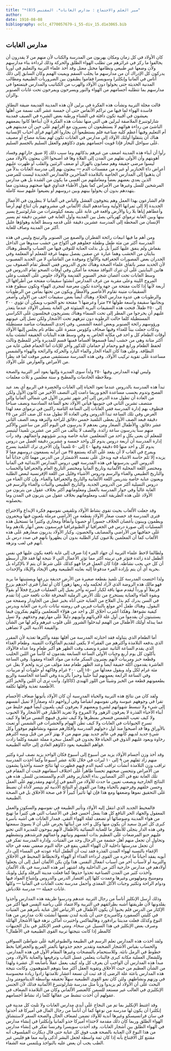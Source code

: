 ```yaml
---
title: "*سير العلم والاجتماع : مدارس الغابات*. المقتبس 5(8)"
author: 
date: 1910-08-08
bibliography: oclc_4770057679-i_55-div_15.d1e3065.bib
---
```




##  مدارس الغابات 


 كان الأولاد في كل زمان ومكان يهربون من المدرسة والكتاب لأن منهم من لا يقدرون أن يخالفوا ما ركز في غرائزهم من تطلب الهواء الطلق والحركة وذلك لرداءة بناء مدارسهم ولأن وضعها غير طبيعي ونظامها مختل معتل وقد أخذ علماء التربية والتعليم في أوربا يدركون كل الإدراك أن من مدارسهم ما يجلب السقم ويميت الهمم وكان السابق إلى ذلك أناس في ألمانيا وإنكلترا وسويسرا فقاموا يطبقون بين الضروريات الطبيعية ومطالب المدنية الحديثة حتى يحولوا دون الأولاد والهرب من الكتاتيب والمدارس فيتمتعوا في مدارسهم بما تتطلبه أجسامهم من الهواء والنور ويسرحون ويمرحون تحت غابات الصنوبر   والزان. 

 قالت  مجلة التربية  ونشأت هذه الفكرة في  برلين  لأن هذه المدينة القديمة ضيقة النطاق فاسدة الهواء لما فيها من تراكم الأنفاس حتى أن  خمسة  عشر  ألف  نسمة من أهلها يعيشون في أقبية تكون دافئة في الشتاء ورطبة بعض الشيء في الصيف فمدينة شارلوتنبرغ الملاصقة لبرلين هي التي منها نشأت هذه الفكرة لأن أبناءها كانوا بضعفهم الناشئ من رداءة هوائهم لا يستطيعون أن يسيرون مع أقرانهم عَلَى حين أن مدينتهم هي أم التعليم وفيها أعظم كلية صناعية فلم يستطيعوا أن يجاروا أقرانهم فرأى أحباب الإنسانية هناك أن يتنقلوا أولئك الأولاد إلى مدارس في الغابات تكون لهم بمثابة مصاح أو مصيف عَلَى سواحل البحار فإذا قويت أجسامهم يقوى ذكاؤهم والعقل السليم بالجسم السليم. 

 رأوا أن أبناء هذه المدينة اضعف من غيرهم بذكائهم وما سبب ذلك إلا ضيق حاراتهم وفساد أهويتهم وأن الأولى نقلهم من المدن إلى الفلاة وها قد أصبحوا الآن يبعثون بالأولاد ممن ليسوا مرضى حقيقة وهم مصابون بالهزال أو ضعف الرئتين والقلب أو ظهرت   عليهم أعراض داءِ الخنازير أو غيره من مفسدات الدم — يبعثون بهم إلى مدرسة الغابات بدلاً من أن يذهبوا إلى المدارس الخاصة بالتلامذة المتأخرين فالمدارس الجديدة ليست للمرضى الذين يعدي بعضهم بعضاً ومعاملتهم من أقسى ما يكون من الشدة بل هي مدارس المرشحين للسل وغيرها من الأمراض كما يقول الأطباء فتداوي فيها صحتهم وينقذون مما يتهددهم بدون أن يحولوا بينهم وبين دروسهم أو يضيعوا عليهم سنة كاملة. 

 قام الشارعون بهذا العمل وهم يتخوفون الفشل والناس في ألمانيا لا ينظرون في الأعمال الجديدة إلا إلى ثمراتها الأولية وساعدهم البنك الألماني في مشروعهم بأن ابتاع لهم أرضاً وأعطاهم إياها بلا ربا والأرض واقعة في غابة عَلَى بضعة كيلومترات من شارلوتنبرغ يسير بينها وبين الغابة ترمواي كهربائي يصل بين المدينة وأول الغابة في  عشرين  دقيقة ثم يسير الإنسان من المحطة إلى المدرسة  عشرين  دقيقة عَلَى قدمه وسط الغابة وهواؤها عليل أكثر من المدينة وصاف للغاية. 

 ومن أهم ما فيها انبعاث رائحة القطران والصمغ من الصنوبر والرتينج وليس في هذه المدرسة أكثر من  مئة  طفل وطفلة جعلوهم في أكواخ من خشب سدوها من الداخل بقماش   ولم ينفق عليها كثيراً بل بل بذلت العناية للتوقي فيها من الضباب والمطر وهناك بنايتان من الخشب وهما عبارة عن صفين يفصل بينهما غرفة للمعلم أو المعلمة وفي الجدران بعض المصورات الجغرافية والألواح وموقدة من القاشاني لا من الحديد المصبوب لأن الحديد مضر باتفاق علماء الصحة وهناك تجري الدروس ففي المطر تقام الصفوف بين هاتين البنايتين عَلَى أن تترك النوافذ مفتحة ما أمكن وفي أوقات الصحو تقام الدروس في وسط الغابات تحت أغصان شجر الصنوبر القديمة والأولاد جلوس عَلَى العشب وعلى المروج اللينة وعلى مقربة من غرف المدارس أنشئوا سقيفات مفتحة من أطرافها ال  أربعة  لأنها إذا كانت مفتحة من جهة واحدة تكون معرضة لمجرى الهواء وتكون سطوح هذه السقيفات متينة تقاوم الأعاصير والأمطار ويكون من تحتها بمأمن من الرطوبات والرطوبات هي عدوة مدارس الخلاء. وهناك أيضاً بعض سقيفات اخف من الأولى وأصغر وبجانبها سقيفة واسعة طولها  ٢٧  متراً وعرضها  ٦  مفتحة نحو الجنوب ويمكن أن تؤوي  ٢٠٠  إلى  ٢٥٠  طفلاً. فتحت هذه السقيفات البرية المبثوثة في الغابة يتسلى الأولاد عندما يتعذر عليهم أن يخرجوا من المطر إلى تحت السماء وهناك يستريحون فيجلسون عَلَى الكراسي المستطيلة كلما حالت الرطوبة دون تنزههم تحت الأشجار ولكن تصل إلى عيونهم ورؤوسهم رائحة   الصنوبر وبعض أشعة الشمس. وفي  إحدى  السقيفات مناضد مستطيلة ودكات جعلت بيتاً للغذاء وفيها صحاف وكؤوس منمرة عَلَى نظام تام يجلس إليها الأولاد أوقات الطعام كل و  احد  في مكانه الخاص به وفي وسط هذه البنايات الخفيفة أنشئت بناية أكثر متانة وهي من خشب أيضاً قسموها أقساماً فمنها قسم للمديرة وآخر للمطبخ وثالث لحفظ الطعام ورابع قبو وحمام أو حمامان للذكور وآخر للإناث أما الحمام فعلى غاية من النظافة. وعلى هذا كان الماء الحار والماء البارد والحركة والرائحة والهواء والشمس مساعدة عَلَى تقوية تركيب الأولاد. وفي هذه المدرسة مستشفى صغير موقت لما قد يطرأ من الأمراض والعوارض عَلَى الأولاد. 

 وليس لهذه المدارس وفيها  ٢٥٠  ولداً سوى المديرة وإليها يعود أمر التربية والصحة وملاحظة الخادمات والمطبخ و  ستة  معلمين و  ثلاث  معلمات. 
 
 تبدأ هذه المدرسة بالدروس عندما تعود الحياة إلى الغابات والخضرة في الربيع أي بعد عيد الفصح وتدوم بحسب مساعدة الجو وربما دامت إلى النصف الأخير من كانون الأول ولكن من العادة أن تطول مدة الدرس إلى آخر شهر تشرين الأول في شمالي ألمانيا وإلى منتصف تشرين الثاني في جنوبيها فيأتي الأولاد نحو الساعة السادسة ونصف صباحاً فتطوف بهم إدارة المدرسة فقي الغابات إلى الساعة الثامنة راكبين في ترمواي معد لهذا الغرض وفي تلك الساعة تبدأ الدروس وفي العادة ألا تطول مدة كل صف أكثر من  ٢٥  دقيقة فبعد الصف الأول يعطى التلميذ  خمس  دقائق للراحة والنزهة وبعد الصف الثاني  عشر  دقائق. والأطفال الصغار ومن بعدهم لا يدرسون في اليوم أكثر من ساعتين والأكبر منهم سناً يدرسون ساعة زائدة. والصف لا يتألف من أكثر من  عشرين  تلميذاً ليتيسر للمعلم أن يعنى بكل و  احد  من المتعلمين عناية خاصة ويدير شؤونهم وأعمالهم. وقد رأت إدارة المدرسة أن  أربعة  دروس يدوم كل واحد  خمسة  و  عشرين  دقيقة أفضل من دروس يدوم كل و  احد  منها  ٥٥  دقيقة وفيها  ٤٠  إلى  ٥٠  تلميذاً وإن الأحرى ترك التلميذ يسرح ويمرح في الغاب لا أن يقعد عَلَى الدكة يستمع  ٣٥  من أترابه يسمعون دروسهم مما لا يزيده إلا ثلم حاسة الانتباه فيه ويدخل عَلَى نفسه الاشمئزاز من الدرس مهما كان جذاباً أما الدروس التي يدرسونها في هذه المدرسة فهي دروس المدارس الابتدائية في ألمانيا ومختصر اللغة المحلية الألمانية وتاريخ ألمانيا ومختصر التاريخ العام والجغرافيا والحساب والتاريخ الطبيعي والغناء والرسم ودروس الأشياء   وقليل من اللغة الإفرنسية لبعض الطلبة ويعنون عناية خاصة بتدريس اللغة الألمانية والتاريخ والجغرافيا والغناء. وإن كان الغناء من دروس التسلية أكثر من الدروس الجدية. والتاريخ الطبيعي والنبات والغناء والرسم في الغابة غالباً وفي جوار المدرسة بالعمل ومعلوماتهم أكثر بخلاف عقول من يتربون من الأولاد عَلَى هذه الطريقة أثقب ومعلوماتهم بخلاف عقول من يتربون في المدن وما يحصلونه. 

 وقد جعلت الألعاب بحيث تقوي نشاط الأولاد وتلقيفي نفوسهم فكرة الإبداع والاختراع فترى المدرسة قد خصت صغار الأولاد بقطعة من الأراضي مرملة يلعبون فيها ويحفرون ويطمون ويبنون بأغصان الخلاف جسوراً أو حصوناً وأنفاقاً ومجاري وكثيراً ما تستحيل   هذه المسليات إلى صورة درس في الجغرافيا أو الطبوغرافيا فيرسمون بعض أنهار بلادهم وما عَلَى حفافيها من الأراضي والمصايف والحصون. وكبار الأولاد يدربون صغارهم عَلَى هذه الألعاب كما أن المعلمين يلاعبون كبار الطلبة بدون أن يظهروا بأنهم في صدد درس بل أنهم في لعب ونزهة. 

 ولطالما لاحظ علماء التربية أن جهاد المرء إذا صرف إلى غاية نافعة يكون عليها في نفس الطفل لذة زائدة فتؤثر في تربيته أكثر مما تؤثر الأعمال التي لا نتيجة لها فقد قال أرسطو أن كل حي يحب نشاطه. فإذا كان العمل فرحاً فهو كذلك عَلَى شرط أن يتم لا بالإكراه بل بحرية أي أن يتم بإرادة المرء مدفوعاً إليه بغايته الطبيعية وهي الإيجاد والإيلاد والإحداث. 

 ولذا اختصت المدرسة كل تلميذ بقطعة صغيرة من الأرض حديقة يزرعها ويستنبتها ما يريد فهو مالك هذه الروضة الذي لأراد لحكمه وله ريعها زهوراً كان أو ثماراً فترى أحدهم يزرع قرنفلاً أو ورداً ليقدم منها باقة لكبار أسرته وآخر يميل إلى العمليات فيزرع فجلاً أو بقولاً وبقوة الماء والعناية يستخرج من تلك الأرض الرملية المحرقة غلات نافعة حتى إذا تقدم في السن يدرك كم بذل الفلاح من العناية حتى أتاه بخبز عمل من الجاودار وصفحة من البقول. وهناك طفل آخر مولع بالنبات فيربي في روضته نباتات نادرة من الغابة ويدرس كيفية نشوءها. وهكذا أُشرب أخلاق كل و  احد  من هؤلاء المتعلمين وكلهم يفكرون فيما يستنبتون أن يقدموا من أول غلة لأقربائهم وأبويهم دليلاً عَلَى مهارتهم وحذقهم. ولا تسل عما يبذله أولئك الأطفال من الهمم ليدخلوا الشرور عَلَى قلوب غيرهم وكم لها من الشأن والقيمة الأدبية التي لا تضاهى. 
 
 أما الطعام الذي يتناوله فقد اختارته المدرسة من أقلها نفقة وأكثرها تغذية لأن المقرر الذي يدفعه التلامذة وأكثرهم من الفقراء لا يكفي لتقديم المأكولات الثمينة. وطعام الغذاء الذي يقدم الساعة الثانية  عشرة  ونصف وقت الظهر هو أكبر طعام وما عداه فالأولاد يأكلون كل يوم  أربع  وجبات الأولى الساعة السابعة يقدمون له كأساً من اللبن الحليب وقطعة خبز ومربيات لأنهم يعتبرون السكر مادة من مواد الغذاء ومقوياً. وفي الساعة العاشرة يقدمون أكلة خفيفة أيضاً وعند الظهر طعام مغذ مؤلف من ثريد ولحم لا يقل عن  مئة  غرام لكل ولد وبقول معدلها من  ١٥٠  إلى  ٢٠٠  غرام وفاكهة أو حلويات أو مربيات. وفي الساعة الرابعة   يعمونهم لبناً حليباً وخبزاً بالزبدة وفي الساعة الخامسة والربع يطعمونهم قطعة من الخبز وشيئاً من اللوز الهندي (كاكاو). وأنت ترى أن اللبن والخبز أكثر الأطعمة تغذية واقلها تكلفة. 

 ولقد كان من نتائج هذه التربية والحياة المدرسية أن كان الأولاد يأتونها ضعاف الأجسام تقرأ في وجوههم عبوسة وفي نفوسهم انقباضاً وفي أرواحهم ذلة وصغاراً لا تميل أنفسهم إلى شيء ولا تنبسط شهواتهم لشيءٍ وبعضهم لا يعرفون كيف يلعبون أيضاً فيهم خليط من أبناء الأحياء القذرة لا يعرفون الزهور ولا المروج ولا تغريد الأطيار في الأشجار ولا الحبوب ولا كيف تغيب الشمس فتسحر بمنظرها ولا كيف تشرق فيبهج النفس مرآها ولا كيف تسرح الحيوانات في الغابات ولا كيف تطن الهوام والحشرات في الشمس أو تعبث بالأوراق وها قد أصبحوا منذ أول دخولهم المدرسة وأفكارهم منتبهة ونشاطهم موفوراً وكل شيءٍ جديد لديهم كأنهم في عالم جديد يهتز منهم من لا يهتز لأمر من قبل وينبه أكثرهم رخاوة ويعود غليهم الذوق في الحياة فلا يجدون في العمل سخرة مملة عقيمة وكلما زادت قواهم الطبيعية يعود ذكاؤهم العادي إلى حالته الطبيعية. 

 وقد أخذ وزن أجسام الأولاد يزيد من أسبوع إلى أسبوع فكان الواحد يزيد نصف لبرة وكثير منهم زاد ثقلهم من  ٩  إلى  ١٠  لبرات في خلال  ثلاثة  عشر  أسبوعاً وكما أخذت المدرسة تراقب وزن التلامذة أنشأت تراقب كمية الدم فيهم فظهرت لها نتائج حسنة وأخذوا يشفون من الأمراض وتتحسن صحتهم تحسناً ظاهراً عَلَى اختلاف أسقامهم فثبت أن المقام في تلك الغابة نفع في أكثر المصابين بداء الخنازير وفقر الدم والمستعدين للسل. هذه هي النتائج الخارجية ويصعب تعيين ما حدث للأولاد من النمو في إرادتهم ومقدرتهم عَلَى العمل وحسن خلقهم وفرحتهم بالحياة وهذا من القوى   أو النتائج الأدبية لم يتيسر لأداة أن تضبط عَلَى التحقيق نموها وضعفها ومع هذا فإن لها تأثيراً كبيراً لا في صحة الأخلاق بل في الصحة الطبيعية. 

 فالمحيط الجديد الذي انتقل إليه الأولاد وتأثير الطبيعة في نفوسهم والسكون والعمل المعقول والجهاد الحر النافع كل هذا يفعل أحسن فعل في الأعصاب التي هي كثيراً ما تهيج من هواء المدينة وضوضائها أو تضعف لقلة الهواء النقي. فمدار الغابات هي أشبه بأسرة   كبرى كل امرئ سعيد أن يكون منها وكل و  احد  من أبنائها يحرص عَلَى أن لا يسوئ سمعتها وفي هذه الدار يتجلى للأنظار ما للعناية النسائية بالأطفال لأنهم يبوحون للمديرة التي تحنو عليهم حنو المرضعات عَلَى الفطيم بذات أنفسهم ونياتهم وأعمالهم فترشدهم وتنشطهم وتحاول أن تجعل منهم أهل حشمة من الرجال وجد من الفتيات. وإدارة المدرسة تفكر في أن تجعل مدرستها داخلية لأن الهواء النقي ينفع في حالة النوم ضعفي نفعه في حالة الإغفاء بالنسبة لهواء المدن القذرة فقد ثبت أن الطفل أثناء عودته في المساء إلى دار أبويه يفقد أحياناً ما ادخره من القوى لرداءة الغذاء أو الهواء ولانحطاط المحيط في الأخلاق والتربية أو لأسباب أخر من أسباب انفعال النفس. هذا وإن يكن الألمان أميل إلى أن يجعلوا أولادهم في مدارس خارجية أكثر من الداخلية وقد اشتهر أمر هذه المدرسة في بلاد الألمان وأخذت كثير من المدن الصناعية تحذوا حذوها كما فعلت مدينة البرفلد وكيل ولوبك ومومنيخ ومولهوس وغيرها وعمدت كلها إلى اقتصار الدرس والدروس وإشباع المواد فيها ودوام الراحة وتكثير وجبات الأكل المغذي وأجمل مدرسة تحت الغابات في ألمانيا — وكلها غابات جميلة — مدرسة غلادباش. 

 وذلك أرسل الإنكليز أناساً من رجال التربية عندهم ودرسوا طريقة هذه المدارس وأخذوا يقلدونها لأن طريقتها أشبه بطرائقهم في التربية والاعتماد عَلَى رياضة النفس فيها أكثر من الإكثار من الدرس فلم يحبوا أن يكون الأطفال في الارتياض اقل عناية بأمرهم من الفتيات في كليتي أكسفورد وكامبريدج حتى أن بلدية لندن نفسها أنشئت  ثلاث  مدارس من هذا النوع وكذلك فعلت مدينتا برادفورد وهاليفاكس واختيرت أماكن نزهة فيها الأشجار الهائلة وصرف بعض الإنكليز في هذا السبيل عن سخاء. ومتى قصر الإنكليز في بذل الجنيهات كالمطر إذا كانت نتيجتها تربية القوى الطبيعية في الأطفال؟  

 ولقد أخذت هذه المدارس تعلم الرسم في الطبيعة والطبوغرافية عَلَى شواطئ السواقي والحساب بقياس الأشجار الضخمة وتقدير حجم جذوعها بالمتر المربع والجغرافيا بخط خطوط في الرمل ناتئة. وللاستحمام بالمضخات وغيرها المقام الأول في هذه المدارس. وللشغال العملية مكانة كبرى فالبنات يتعلمن غسل الثياب وترقيعها والعناية بالأولاد. ومن مبدأ هذه المدارس أن الواجب أن يعرف كل ولد كيف يعمل عملاً بأصابعه ال  عشرة  ولهذا   من الشأن العظيم من حيث الأخلاق وتقوية العقل أكثر مما يتوهم المتوهمون. وكانت نتيجة هذه المدارس باعثة علة الرضى إذ قد ثبت أن  تسعة  أعشار تلامذتها زادوا زيادة محسوسة في وزنهم ونشاطهم. ولئن كان نمو القوى الطبيعية سهلاً تحقيقه بواسطة الدينامومتر ودل البحث عَلَى أن الأولاد لم يزيدوا وزناً مثل مدرسة شارلوتنبرغ الألمانية فذلك لأن الجنس الإنكليزي في الغالب غير مستعد للسمن كالعنصر الألماني وكان من التلامذة الضعاف في عقولهم أن أخذت تنشط من عقالها كلما زاد نشاط أجسامهم. 

 وقد اغتبط الإنكليز بما تم من النجاح عَلَى أيدي مدارس الغابات ولا تلبث كل مدينة في إنكلترا أن يكون لها مدرسة من نوعها كما أن أناساً من رجال المال في أميركا قد أحدثوا في سان فرانسيسكو وغيرها أندية للأولاد تضمن لضعاف الحال والصحة السفر لاستنشاق الهواء الطلق وربما كان ذلك مقدمة لاحتذاء أميركا حذو ألمانيا وإنكلترا في إنشاء مدارس في الهواء الطلق بين أشجار الغابات. وقد أخذت سويسرا وفرنسا تفكر في إنشاء مدارس من هذا النوع لأن العناية بالصحة هيب فوق كل عناية حتى قال ديكارت الفيلسوف أنه مقتنع كل الاقتناع بأنه إذا كان ثمة واسطة لجعل البشر أذكى وأنبه مما هو فليس غير الطب يجب أن يعض عليه بالنواجذ ويلتمس منه الشفاء. 
